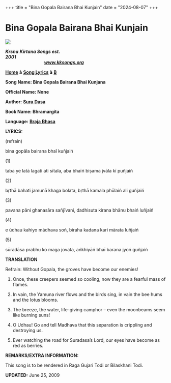 +++
title = "Bina Gopala Bairana Bhai Kunjain"
date = "2024-08-07"
+++

# Bina Gopala Bairana Bhai Kunjain
[**![](http://kksongs.org/image_files/image002.jpg)**](http://kksongs.org/)

**_Krsna_** **_Kirtana Songs est. 2001_**                                                                                                                                                      **_www.kksongs.org_**

[**Home**](http://kksongs.org/) **à** [**Song Lyrics**](http://kksongs.org/lyrics.html) **à** [**B**](http://kksongs.org/songs/song_b.html)

**Song Name: Bina Gopala Bairana Bhai Kunjana**

**Official Name: None**

**Author:** [**Sura** **Dasa**](http://kksongs.org/authors/list/suradasa.html)

**Book Name: Bhramargita**

**Language:** [**Braja** **Bhasa**](http://kksongs.org/language/list/braja_bhasa.html)

**LYRICS:**

(refrain)

bina gopāla bairana bhaī kuñjaiń

(1)

taba ye latā lagati ati sītala, aba bhaīń biṣama jvāla kī puñjaiń

(2)

bṛthā bahati jamunā khaga bolata, bṛthā kamala phūlaiń ali guñjaiń

(3)

pavana pāni ghanasāra sañjīvani, dadhisuta kirana bhānu bhaiń luñjaiń

(4)

e ūdhau kahiyo mādhava soń, biraha kadana kari mārata luñjaiń

(5)

sūradāsa prabhu ko maga jovata, ańkhiyāń bhaī barana jyoń guñjaiń

**TRANSLATION**

Refrain: Without Gopala, the groves have become our enemies!

1) Once, these creepers seemed so cooling, now they are a fearful mass of flames.

2) In vain, the Yamuna river flows and the birds sing, in vain the bee hums and the lotus blooms.

3) The breeze, the water, life-giving camphor – even the moonbeams seem like burning suns!

4) O Udhau! Go and tell Madhava that this separation is crippling and destroying us.

5) Ever watching the road for Suradasa’s Lord, our eyes have become as red as berries.

**REMARKS/EXTRA INFORMATION:**

This song is to be rendered in Raga Gujari Todi or Bilaskhani Todi.

**UPDATED:** June 25, 2009